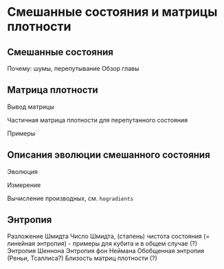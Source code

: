 # Смешанные состояния и матрицы плотности

## Смешанные состояния

Почему: шумы, перепутывание
Обзор главы

## Матрица плотности

Вывод матрицы

Частичная матрица плотности для перепутанного состояния

Примеры

## Описания эволюции смешанного состояния

Эволюция

Измерение

Вычисление производных, см. `hogradients`

## Энтропия

Разложение Шмидта
Число Шмидта, (стапень) чистота состояния (= линейная энтропия) - примеры для кубита и в общем случае (?)
Энтропия Шеннона
Энтропия фон Неймана
Обобщенная энтропия (Реньи, Тсаллиса?)
Близость матриц плотности (?)
